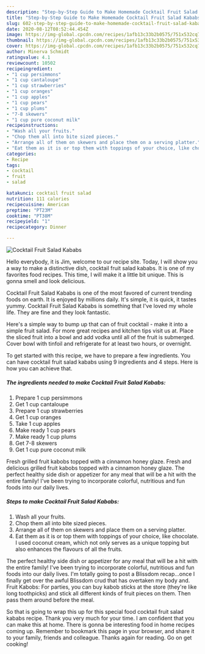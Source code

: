 ```yaml
---
description: "Step-by-Step Guide to Make Homemade Cocktail Fruit Salad Kababs"
title: "Step-by-Step Guide to Make Homemade Cocktail Fruit Salad Kababs"
slug: 602-step-by-step-guide-to-make-homemade-cocktail-fruit-salad-kababs
date: 2020-08-12T08:52:44.454Z
image: https://img-global.cpcdn.com/recipes/1afb13c33b2b0575/751x532cq70/cocktail-fruit-salad-kababs-recipe-main-photo.jpg
thumbnail: https://img-global.cpcdn.com/recipes/1afb13c33b2b0575/751x532cq70/cocktail-fruit-salad-kababs-recipe-main-photo.jpg
cover: https://img-global.cpcdn.com/recipes/1afb13c33b2b0575/751x532cq70/cocktail-fruit-salad-kababs-recipe-main-photo.jpg
author: Minerva Schmidt
ratingvalue: 4.1
reviewcount: 10502
recipeingredient:
- "1 cup persimmons"
- "1 cup cantaloupe"
- "1 cup strawberries"
- "1 cup oranges"
- "1 cup apples"
- "1 cup pears"
- "1 cup plums"
- "7-8 skewers"
- "1 cup pure coconut milk"
recipeinstructions:
- "Wash all your fruits."
- "Chop them all into bite sized pieces."
- "Arrange all of them on skewers and place them on a serving platter."
- "Eat them as it is or top them with toppings of your choice, like chocolate. I used coconut cream, which not only serves as a unique topping but also enhances the flavours of all the fruits."
categories:
- Recipe
tags:
- cocktail
- fruit
- salad

katakunci: cocktail fruit salad 
nutrition: 111 calories
recipecuisine: American
preptime: "PT23M"
cooktime: "PT38M"
recipeyield: "1"
recipecategory: Dinner

---
```



![Cocktail Fruit Salad Kababs](https://img-global.cpcdn.com/recipes/1afb13c33b2b0575/751x532cq70/cocktail-fruit-salad-kababs-recipe-main-photo.jpg)

Hello everybody, it is Jim, welcome to our recipe site. Today, I will show you a way to make a distinctive dish, cocktail fruit salad kababs. It is one of my favorites food recipes. This time, I will make it a little bit unique. This is gonna smell and look delicious.

Cocktail Fruit Salad Kababs is one of the most favored of current trending foods on earth. It is enjoyed by millions daily. It's simple, it is quick, it tastes yummy. Cocktail Fruit Salad Kababs is something that I've loved my whole life. They are fine and they look fantastic.

Here&#39;s a simple way to bump up that can of fruit cocktail - make it into a simple fruit salad. For more great recipes and kitchen tips visit us at. Place the sliced fruit into a bowl and add vodka until all of the fruit is submerged. Cover bowl with tinfoil and refrigerate for at least two hours, or overnight.


To get started with this recipe, we have to prepare a few ingredients. You can have cocktail fruit salad kababs using 9 ingredients and 4 steps. Here is how you can achieve that.

<!--inarticleads1-->

##### The ingredients needed to make Cocktail Fruit Salad Kababs:

1. Prepare 1 cup persimmons
1. Get 1 cup cantaloupe
1. Prepare 1 cup strawberries
1. Get 1 cup oranges
1. Take 1 cup apples
1. Make ready 1 cup pears
1. Make ready 1 cup plums
1. Get 7-8 skewers
1. Get 1 cup pure coconut milk


Fresh grilled fruit kabobs topped with a cinnamon honey glaze. Fresh and delicious grilled fruit kabobs topped with a cinnamon honey glaze. The perfect healthy side dish or appetizer for any meal that will be a hit with the entire family! I&#39;ve been trying to incorporate colorful, nutritious and fun foods into our daily lives. 

<!--inarticleads2-->

##### Steps to make Cocktail Fruit Salad Kababs:

1. Wash all your fruits.
1. Chop them all into bite sized pieces.
1. Arrange all of them on skewers and place them on a serving platter.
1. Eat them as it is or top them with toppings of your choice, like chocolate. I used coconut cream, which not only serves as a unique topping but also enhances the flavours of all the fruits.


The perfect healthy side dish or appetizer for any meal that will be a hit with the entire family! I&#39;ve been trying to incorporate colorful, nutritious and fun foods into our daily lives. I&#39;m totally going to post a Blissdom recap…once I finally get over the awful Blissdom crud that has overtaken my body and. Fruit Kabobs: For parties, you can buy kabob sticks at the store (they&#39;re like long toothpicks) and stick all different kinds of fruit pieces on them. Then pass them around before the meal. 

So that is going to wrap this up for this special food cocktail fruit salad kababs recipe. Thank you very much for your time. I am confident that you can make this at home. There is gonna be interesting food in home recipes coming up. Remember to bookmark this page in your browser, and share it to your family, friends and colleague. Thanks again for reading. Go on get cooking!
